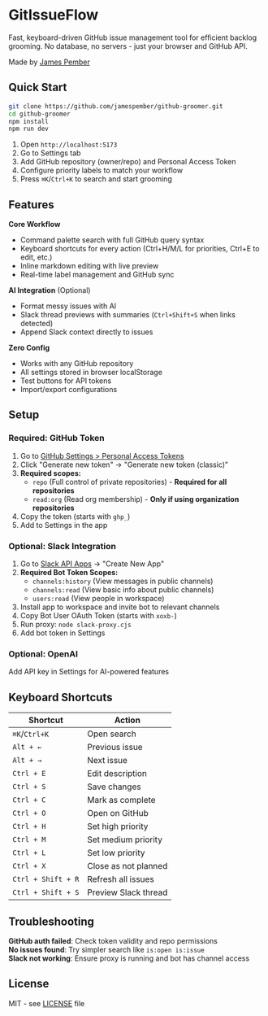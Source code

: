 # GitIssueFlow

Fast, keyboard-driven GitHub issue management tool for efficient backlog grooming. No database, no servers - just your browser and GitHub API.

Made by [James Pember](https://jamespember.com)

## Quick Start

```bash
git clone https://github.com/jamespember/github-groomer.git
cd github-groomer
npm install
npm run dev
```

1. Open `http://localhost:5173`
2. Go to Settings tab
3. Add GitHub repository (owner/repo) and Personal Access Token
4. Configure priority labels to match your workflow
5. Press `⌘K`/`Ctrl+K` to search and start grooming

## Features

**Core Workflow**
- Command palette search with full GitHub query syntax
- Keyboard shortcuts for every action (Ctrl+H/M/L for priorities, Ctrl+E to edit, etc.)
- Inline markdown editing with live preview
- Real-time label management and GitHub sync

**AI Integration** (Optional)
- Format messy issues with AI
- Slack thread previews with summaries (`Ctrl+Shift+S` when links detected)
- Append Slack context directly to issues

**Zero Config**
- Works with any GitHub repository
- All settings stored in browser localStorage
- Test buttons for API tokens
- Import/export configurations

## Setup

### Required: GitHub Token
1. Go to [GitHub Settings > Personal Access Tokens](https://github.com/settings/tokens)
2. Click "Generate new token" → "Generate new token (classic)"
3. **Required scopes:**
   - `repo` (Full control of private repositories) - **Required for all repositories**
   - `read:org` (Read org membership) - **Only if using organization repositories**
4. Copy the token (starts with `ghp_`)
5. Add to Settings in the app

### Optional: Slack Integration
1. Go to [Slack API Apps](https://api.slack.com/apps) → "Create New App"
2. **Required Bot Token Scopes:**
   - `channels:history` (View messages in public channels)
   - `channels:read` (View basic info about public channels)  
   - `users:read` (View people in workspace)
3. Install app to workspace and invite bot to relevant channels
4. Copy Bot User OAuth Token (starts with `xoxb-`)
5. Run proxy: `node slack-proxy.cjs`
6. Add bot token in Settings

### Optional: OpenAI
Add API key in Settings for AI-powered features

## Keyboard Shortcuts

| Shortcut | Action |
|----------|--------|
| `⌘K`/`Ctrl+K` | Open search |
| `Alt + ←` | Previous issue |
| `Alt + →` | Next issue |
| `Ctrl + E` | Edit description |
| `Ctrl + S` | Save changes |
| `Ctrl + C` | Mark as complete |
| `Ctrl + O` | Open on GitHub |
| `Ctrl + H` | Set high priority |
| `Ctrl + M` | Set medium priority |
| `Ctrl + L` | Set low priority |
| `Ctrl + X` | Close as not planned |
| `Ctrl + Shift + R` | Refresh all issues |
| `Ctrl + Shift + S` | Preview Slack thread |

## Troubleshooting

**GitHub auth failed**: Check token validity and repo permissions  
**No issues found**: Try simpler search like `is:open is:issue`  
**Slack not working**: Ensure proxy is running and bot has channel access

## License

MIT - see [LICENSE](LICENSE) file